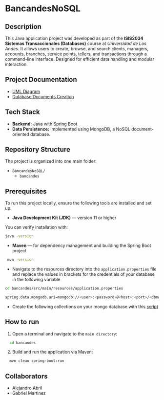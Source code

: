 # BancandesNoSQL

## Description

This Java application project was developed as part of the **ISIS2034 Sistemas Transaccionales (Databases)** course at _Universidad de Los Andes_.  It allows users to create, browse, and search clients, managers, accounts, branches, service points, tellers, and transactions through a command-line interface. Designed for efficient data handling and modular interaction.

## Project Documentation

- [UML Diagram](docs/UML_BancAndes.pdf)
- [Database Documents Creation](docs/colecciones.txt)

## Tech Stack

- **Backend:** Java with Spring Boot
- **Data Persistence:** Implemented using MongoDB, a NoSQL document-oriented database.

## Repository Structure

The project is organized into one main folder:
- `BancandesNoSQL/`
  - `bancandes`

## Prerequisites

To run this project locally, ensure the following tools are installed and set up:

-  **Java Development Kit (JDK)** — version 11 or higher

  You can verify installation with:
  ```bash
  java -version
  ```
- **Maven** — for dependency management and building the Spring Boot project
 ```bash
  mvn -version
  ```
- Navigate to the resources directory into the `application.properties` file and replace the values in brackets for the credentials of your database in the following variable
```bash
cd bancandes/src/main/resources/application.properties

spring.data.mongodb.uri=mongodb://<user>:<password>@<host>:<port>/<dbname>
```
- Create the following collections on your mongo database with this [script](docs/colecciones.txt)

## How to run

1. Open a terminal and navigate to the `main directory`:
```bash
  cd bancandes
  ```
2. Build and run the application via Maven:
```bash
  mvn clean spring-boot:run
  ```
## Collaborators

- Alejandro Abril
- Gabriel Martinez


